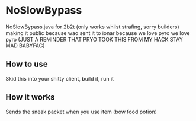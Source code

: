 # NoSlowBypass
NoSlowBypass.java for 2b2t (only works whilst strafing, sorry builders) making it public because wao sent it to ionar because we love pyro we love pyro (JUST A REMINDER THAT PRYO TOOK THIS FROM MY HACK STAY MAD BABYFAG)
## How to use
Skid this into your shitty client, build it, run it
## How it works
Sends the sneak packet when you use item (bow food potion)
